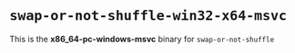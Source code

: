 # `swap-or-not-shuffle-win32-x64-msvc`

This is the **x86_64-pc-windows-msvc** binary for `swap-or-not-shuffle`
